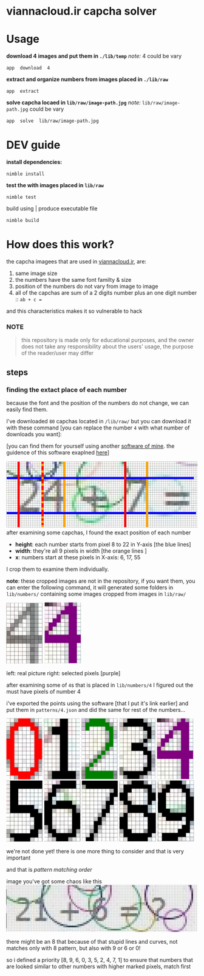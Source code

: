 # viannacloud.ir capcha solver

# Usage

**download 4 images and put them in `./lib/temp`**
*note:* 4 could be vary
```
app  download  4
```

**extract and organize numbers from images placed in `./lib/raw`** 
```
app  extract
```

**solve capcha locaed in `lib/raw/image-path.jpg`**
*note:* `lib/raw/image-path.jpg` could be vary
```
app  solve  lib/raw/image-path.jpg
```


# DEV guide
**install dependencies:**
```
nimble install
```

**test the with images placed in `lib/raw`**
```
nimble test
```

build using | produce executable file
```
nimble build
```


# How does this work?
the capcha imagees that are used in  [viannacloud.ir](viannacloud.ir), are:
1. same image size
2. the numbers have the same font familty & size
3. position of the numbers do not vary from image to image
4. all of the capchas are sum of a 2 digits number plus an one digit number ::  `ab + c =`

and this characteristics makes it so vulnerable to hack

### NOTE
> this repository is made only for educational purposes, and the owner does not take any responsibility about the users' usage, the purpose of the reader/user may differ


## steps
### finding the extact place of each number
because the font and the position of the numbers do not change, we can easily find them.

I've downloaded `80` capchas located in `/lib/raw/` 
but you can download it with these command [you can replace the number `4` with what number of downloads you want]:

[you can find them for yourself using another [software of mine](https://hamidb80.github.io/image-pixel-marker/). the guidence of this software exaplned [here](https://github.com/hamidb80/image-pixel-marker)]


![finding pixels](./docs/pixel-finding.png)
after examining some capchas, I found the exact position of each number

- **height**: each number starts from pixel 8 to 22 in Y-axis [the blue lines]
- **width**: they're all 9 pixels in width [the orange lines ]
- **x**: numbers start at these pixels in X-axis: 6, 17, 55

I crop them to examine them individually.

**note**: these cropped images are not in the repository, if you want them, you can enter the following command, it will generated some folders in `lib/numbers/` containing some images cropped from images in `lib/raw/`

![alt](./docs/4.png)
![alt](./docs/4-marked.png)

left: real picture
right: selected pixels [purple]

after examining some of `4`s that is placed in `lib/numbers/4` I figured out the must have pixels of number 4

i've exported the points using the software [that I put it's link earlier] and put them in `patterns/4.json`
and did the same for rest of the numbers...


![alt](./docs/0-marked.png)
![alt](./docs/1-marked.png)
![alt](./docs/2-marked.png)
![alt](./docs/3-marked.png)
![alt](./docs/4-marked.png)
![alt](./docs/5-marked.png)
![alt](./docs/6-marked.png)
![alt](./docs/7-marked.png)
![alt](./docs/8-marked.png)
![alt](./docs/9-marked.png)


we're not done yet! there is one more thing to consider and that is very important

and that is *pattern matching order*

image you've got some chaos like this 
![alt](./docs/chaos.png)

there might be an 8 that because of that stupid lines and curves, not matches only with 8 pattern, but also with 9 or 6 or 0!

so i defined a priority [8, 9, 6, 0, 3, 5, 2, 4, 7, 1] to ensure that numbers that are looked similar to other numbers with higher marked pixels, match first
